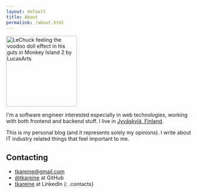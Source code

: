 ```yaml
---
layout: default
title: About
permalink: /about.html
---
```


<img class="inline-right avatar" src="https://www.gravatar.com/avatar/749196d7d478efeb58e982a64520ba94?s=192" alt="LeChuck feeling the voodoo doll effect in his guts in Monkey Island 2 by LucasArts" title="My avatar" width="192" height="192" />

I'm a software engineer interested especially in web technologies,
working with both frontend and backend stuff. I live in [Jyväskylä,
Finland][hometown].

This is my personal blog (and it represents solely my opinions). I write
about IT industry related things that feel important to me.

## Contacting

* <a href="mailto:&#116;&#107;&#097;&#114;&#101;&#105;&#110;&#101;&#064;&#103;&#109;&#097;&#105;&#108;&#046;&#099;&#111;&#109;">&#116;&#107;&#097;&#114;&#101;&#105;&#110;&#101;&#064;&#103;&#109;&#097;&#105;&#108;&#046;&#099;&#111;&#109;</a>
* [@tkareine][github-tkareine] at GitHub
* [tkareine][linkedin-tkareine] at LinkedIn
{: .contacts}

[hometown]: https://maps.google.com/maps?q=Jyv%C3%A4skyl%C3%A4,+Finland&hl=en&ie=UTF8&ll=62.247466,25.751953&spn=5.642609,20.786133&sll=37.0625,-95.677068&sspn=38.281301,83.144531&oq=jyv%C3%A4s&hnear=Jyv%C3%A4skyl%C3%A4,+Finland&t=m&z=6
[github-tkareine]: https://github.com/tkareine
[linkedin-tkareine]: https://www.linkedin.com/in/tkareine
